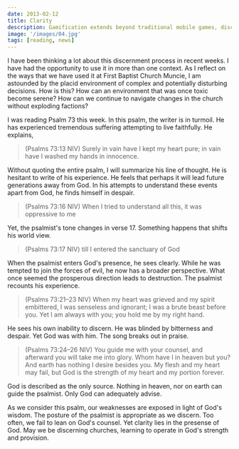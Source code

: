 ```yaml
---
date: 2013-02-12
title: Clarity
description: Gamification extends beyond traditional mobile games, discovering innovative strategies to incorporate game-like elements into non-gaming apps for enhanced
image: '/images/04.jpg'
tags: [reading, news]
---
```


I have been thinking a lot about this discernment process in recent weeks. I have had the opportunity to use it in more than one context. As I reflect on the ways that we have used it at First Baptist Church Muncie, I am astounded by the placid environment  of complex and potentially disturbing decisions. How is this? How can an environment that was once toxic become serene? How can we continue to navigate changes in the church without exploding factions?

I was reading Psalm 73 this week. In this psalm, the writer is in turmoil. He has experienced tremendous suffering attempting to live faithfully. He explains,

>(Psalms 73:13 NIV) Surely in vain have I kept my heart pure; in vain have I washed my hands in innocence.

Without quoting the entire psalm, I will summarize his line of thought. He is hesitant to write of his experience. He feels that perhaps it will lead future generations away from God. In his attempts to understand these events apart from God, he finds himself in despair.

>(Psalms 73:16 NIV) When I tried to understand all this, it was oppressive to me

Yet, the psalmist's tone changes in verse 17. Something happens that shifts his world view. 

>(Psalms 73:17 NIV) till I entered the sanctuary of God

When the psalmist enters God's presence, he sees clearly. While he was tempted to join the forces of evil, he now has a broader perspective. What once seemed the prosperous direction leads to destruction. The psalmist recounts his experience.

>(Psalms 73:21–23 NIV) When my heart was grieved and my spirit embittered, I was senseless and ignorant; I was a brute beast before you. Yet I am always with you; you hold me by my right hand.

He sees his own inability to discern. He was blinded by bitterness and despair. Yet God was with him. The song breaks out in praise.

>(Psalms 73:24–26 NIV) You guide me with your counsel, and afterward you will take me into glory. Whom have I in heaven but you? And earth has nothing I desire besides you. My flesh and my heart may fail, but God is the strength of my heart and my portion forever.

God is described as the only source. Nothing in heaven, nor on earth can guide the psalmist. Only God can adequately advise. 

As we consider this psalm, our weaknesses are exposed in light of God's wisdom. The posture of the psalmist is appropriate as we discern. Too often, we fail to lean on God's counsel. Yet clarity lies in the presense of God. May we be discerning churches, learning to operate in God's strength and provision. 
